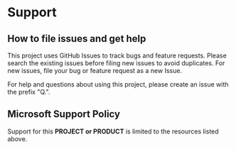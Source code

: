 # Support

## How to file issues and get help  

This project uses GitHub Issues to track bugs and feature requests. Please search the existing 
issues before filing new issues to avoid duplicates.  For new issues, file your bug or 
feature request as a new Issue.

For help and questions about using this project, please create an issue with the prefix "Q.".

## Microsoft Support Policy  

Support for this **PROJECT or PRODUCT** is limited to the resources listed above.
